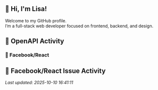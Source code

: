 ## 👋 Hi, I'm Lisa!

Welcome to my GitHub profile.  
I’m a full-stack web developer focused on frontend, backend, and design.

## 📢 OpenAPI Activity
### 🦋 Facebook/React
<!--REACT_START-->
## 🦋 Facebook/React Issue Activity


_Last updated: 2025-10-10 16:41:11_
<!--REACT_END-->


<!--
**hsyeun/hsyeun** is a ✨ _special_ ✨ repository because its `README.md` (this file) appears on your GitHub profile.

Here are some ideas to get you started:

- 🔭 I’m currently working on ...
- 🌱 I’m currently learning ...
- 👯 I’m looking to collaborate on ...
- 🤔 I’m looking for help with ...
- 💬 Ask me about ...
- 📫 How to reach me: ...
- 😄 Pronouns: ...
- ⚡ Fun fact: ...
-->
